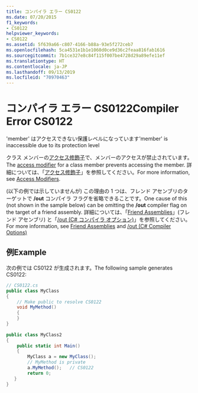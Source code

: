 ```yaml
---
title: コンパイラ エラー CS0122
ms.date: 07/20/2015
f1_keywords:
- CS0122
helpviewer_keywords:
- CS0122
ms.assetid: 5f639a66-c807-4166-b88a-93e5f272ceb7
ms.openlocfilehash: 5ca4531e1b1e1060d0ce9d36c2feaa816fab1616
ms.sourcegitcommit: 7b1ce327e8c84f115f007be4728d29a89efe11ef
ms.translationtype: HT
ms.contentlocale: ja-JP
ms.lasthandoff: 09/13/2019
ms.locfileid: "70970463"
---
```

# <a name="compiler-error-cs0122"></a><span data-ttu-id="5272a-102">コンパイラ エラー CS0122</span><span class="sxs-lookup"><span data-stu-id="5272a-102">Compiler Error CS0122</span></span>
<span data-ttu-id="5272a-103">'member' はアクセスできない保護レベルになっています</span><span class="sxs-lookup"><span data-stu-id="5272a-103">'member' is inaccessible due to its protection level</span></span>  
  
 <span data-ttu-id="5272a-104">クラス メンバーの[アクセス修飾子](../keywords/modifiers.md)で、メンバーのアクセスが禁止されています。</span><span class="sxs-lookup"><span data-stu-id="5272a-104">The [access modifier](../keywords/modifiers.md) for a class member prevents accessing the member.</span></span> <span data-ttu-id="5272a-105">詳細については、「[アクセス修飾子](../../programming-guide/classes-and-structs/access-modifiers.md)」を参照してください。</span><span class="sxs-lookup"><span data-stu-id="5272a-105">For more information, see [Access Modifiers](../../programming-guide/classes-and-structs/access-modifiers.md).</span></span>  
  
 <span data-ttu-id="5272a-106">(以下の例では示していませんが) この理由の 1 つは、フレンド アセンブリのターゲットで **/out** コンパイラ フラグを省略できることです。</span><span class="sxs-lookup"><span data-stu-id="5272a-106">One cause of this (not shown in the sample below) can be omitting the **/out** compiler flag on the target of a friend assembly.</span></span> <span data-ttu-id="5272a-107">詳細については、「[Friend Assemblies](../../../standard/assembly/friend.md)」(フレンド アセンブリ) と「[/out (C# コンパイラ オプション)](../compiler-options/out-compiler-option.md)」を参照してください。</span><span class="sxs-lookup"><span data-stu-id="5272a-107">For more information, see [Friend Assemblies](../../../standard/assembly/friend.md) and [/out (C# Compiler Options)](../compiler-options/out-compiler-option.md)</span></span>  
  
## <a name="example"></a><span data-ttu-id="5272a-108">例</span><span class="sxs-lookup"><span data-stu-id="5272a-108">Example</span></span>  
 <span data-ttu-id="5272a-109">次の例では CS0122 が生成されます。</span><span class="sxs-lookup"><span data-stu-id="5272a-109">The following sample generates CS0122:</span></span>  
  
```csharp  
// CS0122.cs  
public class MyClass  
{  
    // Make public to resolve CS0122  
    void MyMethod()  
    {  
    }  
}  
  
public class MyClass2  
{  
    public static int Main()  
    {  
        MyClass a = new MyClass();  
        // MyMethod is private  
        a.MyMethod();   // CS0122  
        return 0;  
   }  
}  
```
